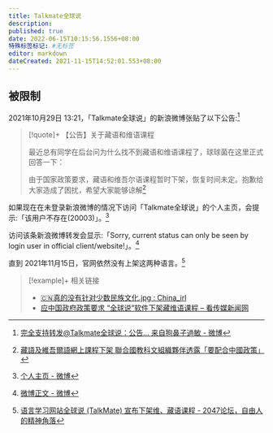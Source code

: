 ```yaml
---
title: Talkmate全球说
description:
published: true
date: 2022-06-15T10:15:56.1556+08:00
特殊标签标记: #无标签
editor: markdown
dateCreated: 2021-11-15T14:52:01.553+08:00
---
```


## 被限制

2021年10月29日 13:21，「Talkmate全球说」的新浪微博张贴了以下公告:[^cV9h4]

[^cV9h4]: [完全支持转发@Talkmate全球说：公告... 来自狗鼻子過敏 - 微博](https://archive.md/cV9h4 "https://weibo.com/5969074833/KF9On35e8")

> [!quote]+ 【公告】关于藏语和维语课程
>
> 最近总有同学在后台问为什么找不到藏语和维语课程了，球球菌在这里正式回答一下：
>
> 由于国家政策要求，藏语和维吾尔语课程暂时下架，恢复时间未定。抱歉给大家造成了困扰，希望大家能够谅解[^9174]

[^9174]: [藏語及維吾爾語網上課程下架 聯合國教科文組織夥伴透露「要配合中國政策」](https://web.archive.org/web/20211031235832/https://gongjyuhok.hk/articles/9174)

如果现在在未登录新浪微博的情况下访问「Talkmate全球说」的个人主页，会提示:「该用户不存在(20003)」。[^3ycbP]

[^3ycbP]: [个人主页 - 微博](https://archive.ph/3ycbP "https://weibo.com/u/5487063021")

访问该条新浪微博转发会显示:「Sorry, current status can only be seen by login user in official client/website!」。[^RMbZQ]

[^RMbZQ]: [微博正文 - 微博](https://archive.ph/RMbZQ "https://weibo.com/5969074833/KF9On35e8")

直到 2021年11月15日，官网依然没有上架这两种语言。[^16706]

[^16706]: [语言学习网站全球说 (TalkMate) 宣布下架维、藏语课程 - 2047论坛，自由人的精神角落](https://web.archive.org/web/20211115071544/https://2047.name/t/16706)

> [!example]+ 相关链接
>
> +   [🇨🇳真的没有针对少数民族文化.jpg : China_irl](https://web.archive.org/web/20211030151643/https://old.reddit.com/r/China_irl/comments/qiz0a0/真的没有针对少数民族文化jpg/)
> +   [应中国政府政策要求 “全球说”软件下架藏维语课程 – 看传媒新闻网](https://web.archive.org/web/20211115063107/https://vct.news/news/8fced8b7-d037-4925-8d28-b3f5a95913ae)
